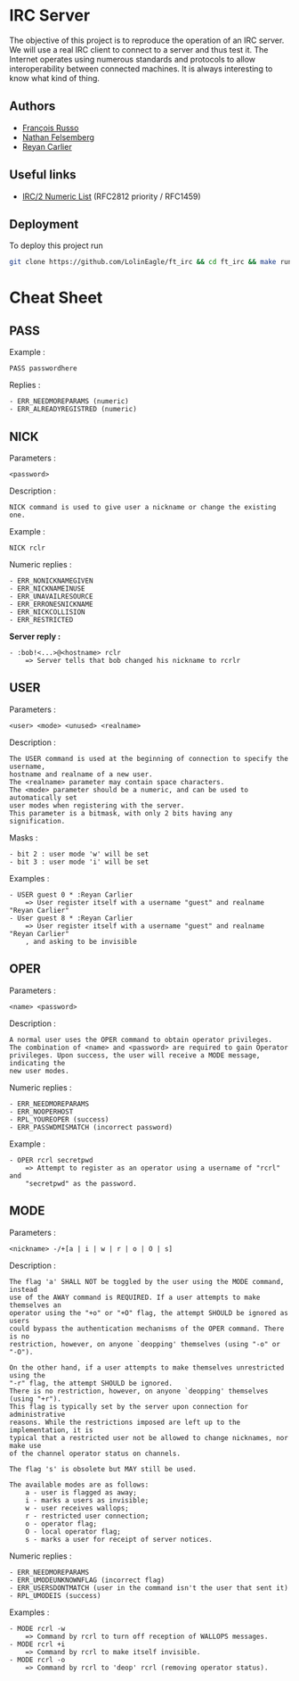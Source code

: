 # IRC Server
The objective of this project is to reproduce the operation of an IRC server. We
will use a real IRC client to connect to a server and thus test it. The Internet
operates using numerous standards and protocols to allow interoperability
between connected machines. It is always interesting to know what kind of thing.

## Authors
- [François Russo](https://www.github.com/LolinEagle)
- [Nathan Felsemberg](https://github.com/geekprod27)
- [Reyan Carlier](https://github.com/ReyanCarlier)

## Useful links
- [IRC/2 Numeric List](https://www.alien.net.au/irc/irc2numerics.html)
(RFC2812 priority / RFC1459)

## Deployment
To deploy this project run
```bash
git clone https://github.com/LolinEagle/ft_irc && cd ft_irc && make run
```

# Cheat Sheet

## PASS <password>

Example :
```
PASS passwordhere
```
Replies :
```
- ERR_NEEDMOREPARAMS (numeric)
- ERR_ALREADYREGISTRED (numeric)
```

## NICK
Parameters :
```
<password>
```
Description :
```
NICK command is used to give user a nickname or change the existing one.
```
Example :
```
NICK rclr
```
Numeric replies :
```
- ERR_NONICKNAMEGIVEN
- ERR_NICKNAMEINUSE
- ERR_UNAVAILRESOURCE
- ERR_ERRONESNICKNAME
- ERR_NICKCOLLISION
- ERR_RESTRICTED
```

__Server reply :__
```
- :bob!<...>@<hostname> rclr
	=> Server tells that bob changed his nickname to rcrlr
```

## USER

Parameters :
```
<user> <mode> <unused> <realname>
```
Description :
```
The USER command is used at the beginning of connection to specify the username,
hostname and realname of a new user.
The <realname> parameter may contain space characters.
The <mode> parameter should be a numeric, and can be used to automatically set
user modes when registering with the server.
This parameter is a bitmask, with only 2 bits having any signification.
```
Masks :
```
- bit 2 : user mode 'w' will be set
- bit 3 : user mode 'i' will be set
```

Examples :
```
- USER guest 0 * :Reyan Carlier
	=> User register itself with a username "guest" and realname "Reyan Carlier"
- User guest 8 * :Reyan Carlier
	=> User register itself with a username "guest" and realname "Reyan Carlier"
	, and asking to be invisible
```

## OPER

Parameters :
```
<name> <password>
```
Description :
```
A normal user uses the OPER command to obtain operator privileges.
The combination of <name> and <password> are required to gain Operator
privileges. Upon success, the user will receive a MODE message, indicating the
new user modes.
```
Numeric replies :
```
- ERR_NEEDMOREPARAMS
- ERR_NOOPERHOST
- RPL_YOUREOPER (success)
- ERR_PASSWDMISMATCH (incorrect password)
```
Example :
```
- OPER rcrl secretpwd
	=> Attempt to register as an operator using a username of "rcrl" and
	"secretpwd" as the password.
```

## MODE

Parameters :
```
<nickname> -/+[a | i | w | r | o | O | s]
```
Description :
```
The flag 'a' SHALL NOT be toggled by the user using the MODE command, instead
use of the AWAY command is REQUIRED. If a user attempts to make themselves an
operator using the "+o" or "+O" flag, the attempt SHOULD be ignored as users
could bypass the authentication mechanisms of the OPER command. There is no
restriction, however, on anyone `deopping' themselves (using "-o" or "-O").

On the other hand, if a user attempts to make themselves unrestricted using the
"-r" flag, the attempt SHOULD be ignored.
There is no restriction, however, on anyone `deopping' themselves (using "+r").
This flag is typically set by the server upon connection for administrative
reasons. While the restrictions imposed are left up to the implementation, it is
typical that a restricted user not be allowed to change nicknames, nor make use
of the channel operator status on channels.

The flag 's' is obsolete but MAY still be used.

The available modes are as follows:
	a - user is flagged as away;
	i - marks a users as invisible;
	w - user receives wallops;
	r - restricted user connection;
	o - operator flag;
	O - local operator flag;
	s - marks a user for receipt of server notices.
```
Numeric replies :
```
- ERR_NEEDMOREPARAMS
- ERR_UMODEUNKNOWNFLAG (incorrect flag)
- ERR_USERSDONTMATCH (user in the command isn't the user that sent it)
- RPL_UMODEIS (success)
```
Examples :
```
- MODE rcrl -w
	=> Command by rcrl to turn off reception of WALLOPS messages.
- MODE rcrl +i
	=> Command by rcrl to make itself invisible.
- MODE rcrl -o
	=> Command by rcrl to 'deop' rcrl (removing operator status).
```
